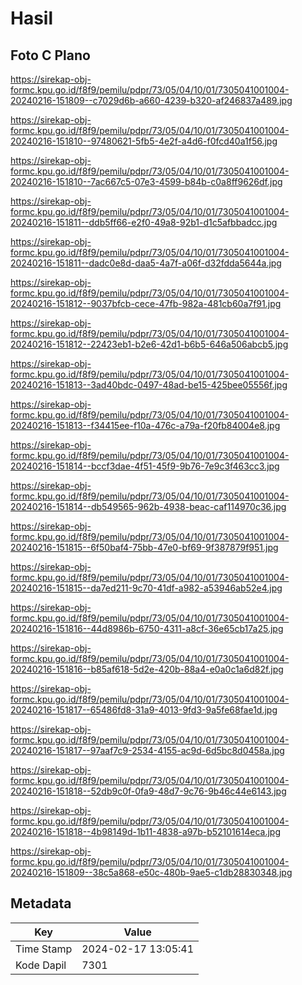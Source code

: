 # Hasil

## Foto C Plano

https://sirekap-obj-formc.kpu.go.id/f8f9/pemilu/pdpr/73/05/04/10/01/7305041001004-20240216-151809--c7029d6b-a660-4239-b320-af246837a489.jpg

https://sirekap-obj-formc.kpu.go.id/f8f9/pemilu/pdpr/73/05/04/10/01/7305041001004-20240216-151810--97480621-5fb5-4e2f-a4d6-f0fcd40a1f56.jpg

https://sirekap-obj-formc.kpu.go.id/f8f9/pemilu/pdpr/73/05/04/10/01/7305041001004-20240216-151810--7ac667c5-07e3-4599-b84b-c0a8ff9626df.jpg

https://sirekap-obj-formc.kpu.go.id/f8f9/pemilu/pdpr/73/05/04/10/01/7305041001004-20240216-151811--ddb5ff66-e2f0-49a8-92b1-d1c5afbbadcc.jpg

https://sirekap-obj-formc.kpu.go.id/f8f9/pemilu/pdpr/73/05/04/10/01/7305041001004-20240216-151811--dadc0e8d-daa5-4a7f-a06f-d32fdda5644a.jpg

https://sirekap-obj-formc.kpu.go.id/f8f9/pemilu/pdpr/73/05/04/10/01/7305041001004-20240216-151812--9037bfcb-cece-47fb-982a-481cb60a7f91.jpg

https://sirekap-obj-formc.kpu.go.id/f8f9/pemilu/pdpr/73/05/04/10/01/7305041001004-20240216-151812--22423eb1-b2e6-42d1-b6b5-646a506abcb5.jpg

https://sirekap-obj-formc.kpu.go.id/f8f9/pemilu/pdpr/73/05/04/10/01/7305041001004-20240216-151813--3ad40bdc-0497-48ad-be15-425bee05556f.jpg

https://sirekap-obj-formc.kpu.go.id/f8f9/pemilu/pdpr/73/05/04/10/01/7305041001004-20240216-151813--f34415ee-f10a-476c-a79a-f20fb84004e8.jpg

https://sirekap-obj-formc.kpu.go.id/f8f9/pemilu/pdpr/73/05/04/10/01/7305041001004-20240216-151814--bccf3dae-4f51-45f9-9b76-7e9c3f463cc3.jpg

https://sirekap-obj-formc.kpu.go.id/f8f9/pemilu/pdpr/73/05/04/10/01/7305041001004-20240216-151814--db549565-962b-4938-beac-caf114970c36.jpg

https://sirekap-obj-formc.kpu.go.id/f8f9/pemilu/pdpr/73/05/04/10/01/7305041001004-20240216-151815--6f50baf4-75bb-47e0-bf69-9f387879f951.jpg

https://sirekap-obj-formc.kpu.go.id/f8f9/pemilu/pdpr/73/05/04/10/01/7305041001004-20240216-151815--da7ed211-9c70-41df-a982-a53946ab52e4.jpg

https://sirekap-obj-formc.kpu.go.id/f8f9/pemilu/pdpr/73/05/04/10/01/7305041001004-20240216-151816--44d8986b-6750-4311-a8cf-36e65cb17a25.jpg

https://sirekap-obj-formc.kpu.go.id/f8f9/pemilu/pdpr/73/05/04/10/01/7305041001004-20240216-151816--b85af618-5d2e-420b-88a4-e0a0c1a6d82f.jpg

https://sirekap-obj-formc.kpu.go.id/f8f9/pemilu/pdpr/73/05/04/10/01/7305041001004-20240216-151817--65486fd8-31a9-4013-9fd3-9a5fe68fae1d.jpg

https://sirekap-obj-formc.kpu.go.id/f8f9/pemilu/pdpr/73/05/04/10/01/7305041001004-20240216-151817--97aaf7c9-2534-4155-ac9d-6d5bc8d0458a.jpg

https://sirekap-obj-formc.kpu.go.id/f8f9/pemilu/pdpr/73/05/04/10/01/7305041001004-20240216-151818--52db9c0f-0fa9-48d7-9c76-9b46c44e6143.jpg

https://sirekap-obj-formc.kpu.go.id/f8f9/pemilu/pdpr/73/05/04/10/01/7305041001004-20240216-151818--4b98149d-1b11-4838-a97b-b52101614eca.jpg

https://sirekap-obj-formc.kpu.go.id/f8f9/pemilu/pdpr/73/05/04/10/01/7305041001004-20240216-151809--38c5a868-e50c-480b-9ae5-c1db28830348.jpg


## Metadata

| Key        | Value               |
| ---------- | ------------------- |
| Time Stamp | 2024-02-17 13:05:41 |
| Kode Dapil | 7301                |



